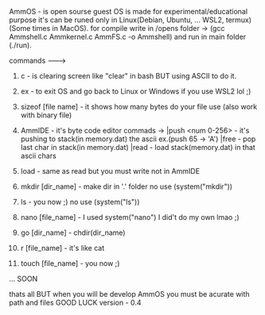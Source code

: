 											      
AmmOS - is open sourse guest OS is made for experimental/educational purpose it's can be runed only in Linux(Debian, Ubuntu, ... WSL2, termux) (Some times in MacOS). for compile write in /opens folder ->
(gcc Ammshell.c Ammkernel.c AmmFS.c -o Ammshell) and run in main folder (./run).

commands --->

1) c - is clearing screen like "clear" in bash BUT using ASCII to do it.

2) ex - to exit OS and go back to Linux or Windows if you use WSL2 lol ;)

3) sizeof [file name] - it shows how many bytes do your file use (also work with binary file)

4) AmmIDE - it's byte code editor commads ->
	|push <num 0-256> - it's pushing to stack(in memory.dat) the ascii ex.(push 65 -> 'A')
	|free - pop last char in stack(in memory.dat)
	|read - load stack(memory.dat) in that ascii chars

5) load - same as read but you must write not in AmmIDE

6) mkdir [dir_name] - make dir in '.' folder no use (system("mkdir"))

7) ls - you now ;) no use (system("ls"))

8) nano [file_name] - I used system("nano") I did't do my own lmao ;)

9) go [dir_name] - chdir(dir_name)

10) r [file_name] - it's like cat 

11) touch [file_name] - you now ;) 

... SOON
 
thats all BUT when you will be develop AmmOS you must be acurate with path and files
GOOD LUCK
version - 0.4
